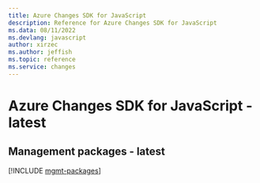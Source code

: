```yaml
---
title: Azure Changes SDK for JavaScript
description: Reference for Azure Changes SDK for JavaScript
ms.data: 08/11/2022
ms.devlang: javascript
author: xirzec
ms.author: jeffish
ms.topic: reference
ms.service: changes
---
```

# Azure Changes SDK for JavaScript - latest

## Management packages - latest
[!INCLUDE [mgmt-packages](changes-mgmt-index.md)]